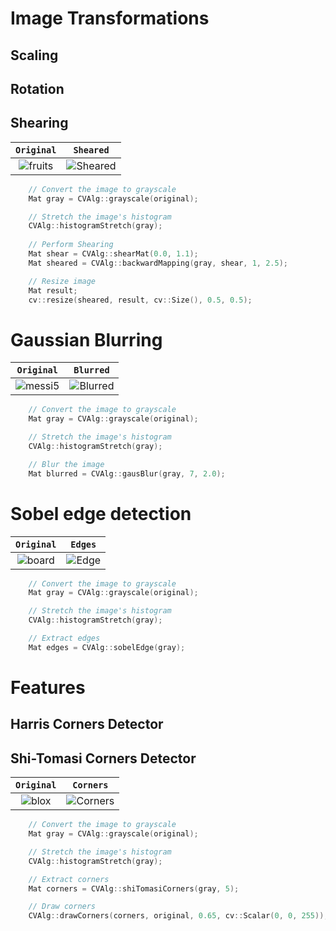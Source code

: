 # Image Transformations

## Scaling

## Rotation

## Shearing

| `Original` | `Sheared` |
| :---:| :---:|
|![fruits](https://user-images.githubusercontent.com/50104866/178017490-d4207355-a50b-48c8-b19d-da5953ecdc4d.jpg)| ![Sheared](https://user-images.githubusercontent.com/50104866/178017526-11a6ac4d-c25d-4846-b97f-8ad9a6e0b8e2.png)|

```C++
    // Convert the image to grayscale
    Mat gray = CVAlg::grayscale(original);

    // Stretch the image's histogram
    CVAlg::histogramStretch(gray);
    
    // Perform Shearing
    Mat shear = CVAlg::shearMat(0.0, 1.1);
    Mat sheared = CVAlg::backwardMapping(gray, shear, 1, 2.5);

    // Resize image
    Mat result;
    cv::resize(sheared, result, cv::Size(), 0.5, 0.5);
```

# Gaussian Blurring

| `Original` | `Blurred` |
| :---:| :---:|
|![messi5](https://user-images.githubusercontent.com/50104866/178017771-976034df-095e-477a-8e84-259ccf8e4cb9.jpg)|  ![Blurred](https://user-images.githubusercontent.com/50104866/178017811-e9bf8d02-aada-4778-ad09-95cba2b1948b.png)|

```C++
    // Convert the image to grayscale
    Mat gray = CVAlg::grayscale(original);

    // Stretch the image's histogram
    CVAlg::histogramStretch(gray);

    // Blur the image
    Mat blurred = CVAlg::gausBlur(gray, 7, 2.0);
```

# Sobel edge detection

| `Original` | `Edges` |
| :---:| :---:|
|![board](https://user-images.githubusercontent.com/50104866/178017910-103673e6-cc3c-477e-ae6c-ac110038d985.jpg) | ![Edge](https://user-images.githubusercontent.com/50104866/178017881-9e448181-dcc5-4944-b497-37436b781de1.png)|

```C++
    // Convert the image to grayscale
    Mat gray = CVAlg::grayscale(original);

    // Stretch the image's histogram
    CVAlg::histogramStretch(gray);

    // Extract edges
    Mat edges = CVAlg::sobelEdge(gray);
```

# Features

## Harris Corners Detector

## Shi-Tomasi Corners Detector
| `Original` | `Corners` |
| :---:| :---:|
|![blox](https://user-images.githubusercontent.com/50104866/178031049-ea4975e1-9244-436c-bbdf-00afbcd2de63.jpg)|![Corners](https://user-images.githubusercontent.com/50104866/178031086-d5072d23-7ddb-4e18-9662-78e1ff081c7f.png)|

```C++
    // Convert the image to grayscale
    Mat gray = CVAlg::grayscale(original);

    // Stretch the image's histogram
    CVAlg::histogramStretch(gray);

    // Extract corners
    Mat corners = CVAlg::shiTomasiCorners(gray, 5);

    // Draw corners
    CVAlg::drawCorners(corners, original, 0.65, cv::Scalar(0, 0, 255));
```
